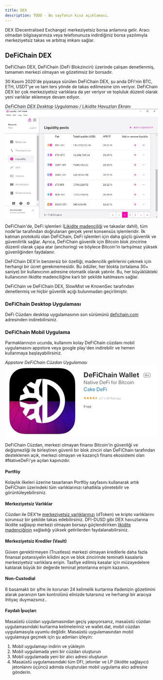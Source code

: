 ```yaml
---
title: DEX
description: TODO - Bu sayfanın kısa açıklaması.
---
```


DEX (Decentralised Exchange) merkeziyetsiz borsa anlamına gelir. Aracı olmadan bilgisayarınıza veya telefonunuza indirdiğiniz borsa yazılımıyla merkeziyetsiz takas ve arbitraj imkanı sağlar.

## DeFiChain DEX

DeFiChain DEX, DeFiChain (DeFi Blokzinciri) üzerinde çalışan denetlenmiş, tamamen merkezi olmayan ve gözetimsiz bir borsadır.

30 Kasım 2020'de piyasaya sürülen DeFiChain DEX, şu anda DFI'nin BTC, ETH, USDT'ye ve tam ters yönde de takas edilmesine izin veriyor. DeFiChain DEX bir çok merkeziyetsiz varlıklara da yer veriyor ve topluluk düzenli olarak yeni varlıklar eklemeye devam ediyor.

_DeFiChain DEX Desktop Uygulaması / Likidite Havuzları Ekranı_  
![DeFiChain DEX Desktop Uygulaması / Likidite Havuzları Ekranı](./../media/dex_TR_desktop.jpg)

DeFiChain'de, DeFi işlemleri ([Likidite madenciliği](./Liquidity_Mining.md) ve takaslar dahil), tüm node'lar tarafından doğrulanan gerçek yerel konsensüs işlemleridir. İlk katman protokolü olan DeFiChain, DeFi işlemleri için daha güçlü güvenlik ve güvenilirlik sağlar. Ayrıca, DeFiChain güvenlik için Bitcoin blok zincirine düzenli olarak çapa atar (anchoring) ve böylece Bitcoin'in tartışılmaz yüksek güvenliğinden faydalanır.

DeFiChain DEX'in benzersiz bir özelliği, madencilik gelirlerini çekmek için herhangi bir ücret gerekmemesidir. Bu ödüller, her blokta (ortalama 30+ saniye) bir kullanıcının adresine otomatik olarak yatırılır. Bu, her büyüklükteki kullanıcının likidite madenciliğine karlı bir şekilde katılmasını sağlar.

DeFiChain ve DeFiChain DEX, SlowMist ve KnownSec tarafından denetlenmiş ve hiçbir güvenlik açığı bulunmadan geçirilmiştir.

### DeFiChain Desktop Uygulaması

DeFi Cüzdanı desktop uygulamasının son sürümünü [defichain.com](https://defichain.com/downloads) adresinden indirebilirsiniz.

### DeFiChain Mobil Uygulama

Parmaklarınızın ucunda, kullanımı kolay DeFiChain cüzdanı mobil uygulamasını appstore veya google play'den indirebilir ve hemen kullanmaya başlayabilirsiniz.

_Appstore DeFiChain Cüzdan Uygulaması_  
![Appstore DeFiChain Cüzdan Uygulaması](../media/dex_TR_appstore.jpg)

DeFiChain Cüzdan, merkezi olmayan finansı Bitcoin'in güvenliği ve değişmezliği ile birleştiren güvenli bir blok zinciri olan DeFiChain tarafından desteklenen açık, merkezi olmayan ve kazançlı finans ekosistemi olan #NativeDeFi'ye açılan kapınızdır.

#### Portföy

Kolaylık ilkeleri üzerine tasarlanan Portföy sayfasını kullanarak artık DeFiChain üzerindeki tüm varlıklarınızı rahatlıkla yönetebilir ve görüntüleyebilirsiniz.

#### Merkeziyetsiz Varlıklar

Cüzdan ile DEX'te [merkeziyetsiz varlıklarınızı](./Decentralized_Assets.md) (dToken) ve kripto varlıklarını sorunsuz bir şekilde takas edebilirsiniz. DFI-DUSD gibi DEX havuzlarına likidite sağlayıp merkezi olmayan borsayı güçlendirirken [likidite madenciğinin](./Liquidity_Mining.md) sağladığı yüksek getirilerden faydalanabilirsiniz.

#### Merkeziyetsiz Krediler (Vault)

Güven gerektirmeyen (Trustless) merkezi olmayan kredilerle daha fazla finansal potansiyelin kilidini açın ve blok zincirinde teminatlı kasalarla merkeziyetsiz varlıklara erişin. Tasfiye edilmiş kasalar için müzayedelere katılarak büyük bir değerde teminat jetonlarına erişim kazanın.

#### Non-Custodial

6 basamaklı bir şifre ile korunan 24 kelimelik kurtarma ifadenizin gözetimini alarak paranızın tam kontrolünü elinizde tutarsınız ve herhangi bir aracıya ihtiyaç duymazsınız..

#### Faydalı İpuçları

Masaüstü cüzdan uygulamasından geçiş yapıyorsanız, masaüstü cüzdan uygulamasındaki kurtarma kelimeleriniz ve wallet.dat, mobil cüzdan uygulamasıyla uyumlu değildir. Masaüstü uygulamasından mobil uygulamaya geçmek için şu adımları izleyin:

1. Mobil uygulamayı indirin ve yükleyin
2. Mobil uygulamada yeni bir cüzdan oluşturun
3. Mobil uygulamada yeni bir alıcı adresi oluşturun
4. Masaüstü uygulamasındaki tüm DFI, jetonlar ve LP (likidite sağlayıcı) jetonlarını üçüncü adımda oluşturulan mobil uygulama alıcı adresine gönderin.
